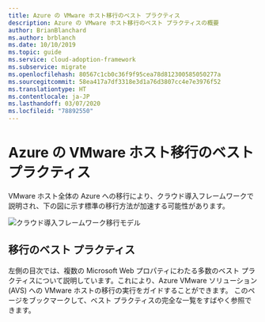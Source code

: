 ```yaml
---
title: Azure の VMware ホスト移行のベスト プラクティス
description: Azure の VMware ホスト移行のベスト プラクティスの概要
author: BrianBlanchard
ms.author: brblanch
ms.date: 10/10/2019
ms.topic: guide
ms.service: cloud-adoption-framework
ms.subservice: migrate
ms.openlocfilehash: 80567c1cb0c36f9f95cea78d812300585050277a
ms.sourcegitcommit: 58ea417a7df3318e3d1a76d3807cc4e7e3976f52
ms.translationtype: HT
ms.contentlocale: ja-JP
ms.lasthandoff: 03/07/2020
ms.locfileid: "78892550"
---
```

# <a name="vmware-host-migration-best-practices-for-azure"></a>Azure の VMware ホスト移行のベスト プラクティス

VMware ホスト全体の Azure への移行により、クラウド導入フレームワークで説明され、下の図に示す標準の移行方法が加速する可能性があります。

![クラウド導入フレームワーク移行モデル](../../_images/operational-transformation-migrate.png)

## <a name="migration-best-practices"></a>移行のベスト プラクティス

左側の目次では、複数の Microsoft Web プロパティにわたる多数のベスト プラクティスについて説明しています。これにより、Azure VMware ソリューション (AVS) への VMware ホストの移行の実行をガイドすることができます。 このページをブックマークして、ベスト プラクティスの完全な一覧をすばやく参照できます。
